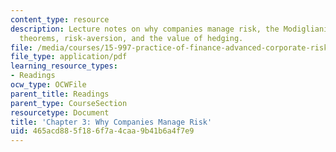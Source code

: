 ```yaml
---
content_type: resource
description: Lecture notes on why companies manage risk, the Modigliani-Miller irrelevance
  theorems, risk-aversion, and the value of hedging.
file: /media/courses/15-997-practice-of-finance-advanced-corporate-risk-management-spring-2009/465acd885f186f7a4caa9b41b6a4f7e9_MIT15_997s09_read03_ch03.pdf
file_type: application/pdf
learning_resource_types:
- Readings
ocw_type: OCWFile
parent_title: Readings
parent_type: CourseSection
resourcetype: Document
title: 'Chapter 3: Why Companies Manage Risk'
uid: 465acd88-5f18-6f7a-4caa-9b41b6a4f7e9
---
```

